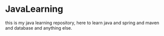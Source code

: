# JavaLearning
this is my java learning repository, here to learn java and spring and maven and database and anything else.
